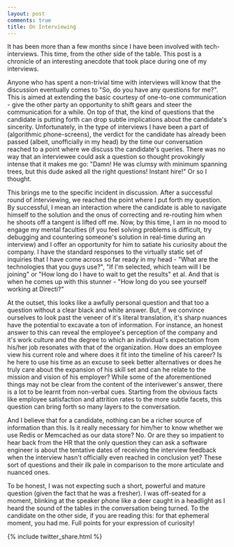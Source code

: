 ```yaml
---
layout: post
comments: true
title: On Interviewing
---
```


It has been more than a few months since I have been involved with tech-interviews. This time, from the other side of the table. This post is a chronicle of an interesting anecdote that took place during one of my interviews. 

Anyone who has spent a non-trivial time with interviews will know that the discussion eventually comes to "So, do you have any questions for me?". This is aimed at extending the basic courtesy of one-to-one communication - give the other party an opportunity to shift gears and steer the communication for a while. On top of that, the kind of questions that the candidate is putting forth can drop subtle implications about the candidate's sincerity. Unfortunately, in the type of interviews I have been a part of (algorithmic phone-screens), the verdict for the candidate has already been passed (albeit, unofficially in my head) by the time our conversation reached to a point where we discuss the candidate's queries. There was no way that an interviewee could ask a question so thought provokingly intense that it makes me go: "Damn! He was clumsy with minimum spanning trees, but this dude asked all the right questions! Instant hire!" Or so I thought.

This brings me to the specific incident in discussion. After a successful round of interviewing, we reached the point where I put forth my question. By successful, I mean an interaction where the candidate is able to navigate himself to the solution and the onus of correcting and re-routing him when he shoots off a tangent is lifted off me. Now, by this time, I am in no mood to engage my mental faculties (if you feel solving problems is difficult, try debugging and countering someone's solution in real-time during an interview) and I offer an opportunity for him to satiate his curiosity about the company. I have the standard responses to the virtually static set of inquiries that I have come across so far ready in my head - "What are the technologies that you guys use?", "If I'm selected, which team will I be joining" or "How long do I have to wait to get the results" et al. And that is when he comes up with this stunner - "How long do you see yourself working at Directi?"

At the outset, this looks like a awfully personal question and that too a question without a clear black and white answer. But, if we convince ourselves to look past the veneer of it's literal translation, it's sharp nuances have the potential to excavate a ton of information. For instance, an honest answer to this can reveal the employee's perception of the company and it's work culture and the degree to which an individual's expectation from his/her job resonates with that of the organization. How does an employee view his current role and where does it fit into the timeline of his career? Is he here to use his time as an excuse to seek better alternatives or does he truly care about the expansion of his skill set and can he relate to the mission and vision of his employer? While some of the aforementioned things may not be clear from the content of the interivewer's answer, there is a lot to be learnt from non-verbal cues. Starting from the obvious facts like employee satisfaction  and attrition rates to the more subtle facets, this question can bring forth so many layers to the conversation. 

And I believe that for a candidate, nothing can be a richer source of information than this. Is it really necessary for him/her to know whether we use Redis or Memcached as our data store? No. Or are they so impatient to hear back from the HR that the only question they can ask a software engineer is about the tentative dates of receiving the interview feedback when the interview hasn't officially even reached in conclusion yet? These sort of questions and their ilk pale in comparison to the more articulate and nuanced ones.

To be honest, I was not expecting such a short, powerful and mature question (given the fact that he was a fresher). I was off-seated for a moment, blinking at the speaker phone like a deer caught in a headlight as I heard the sound of the tables in the conversation being turned. To the candidate on the other side, if you are reading this: for that ephemeral moment, you had me. Full points for your expression of curiosity!



{% include twitter_share.html %}

